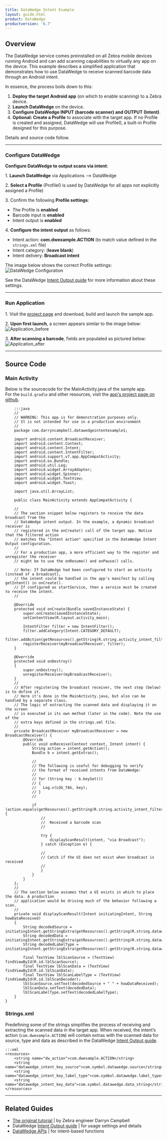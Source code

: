 ```yaml
---
title: DataWedge Intent Example
layout: guide.html
product: DataWedge
productversion: '6.7'
---
```


## Overview
The DataWedge service comes preinstalled on all Zebra mobile devices running Android and can add scanning capabilities to virtually any app on the device. This example describes a simplified application that demonstrates how to use DataWedge to receive scanned barcode data through an Android intent. 

In essence, the process boils down to this:

1. **Deploy the target Android app** (on which to enable scanning) to a Zebra device.  
2. **Launch DataWedge** on the device.
3. **Configure DataWedge INPUT (barcode scanner) and OUTPUT (Intent)**.
4. **Optional: Create a Profile** to associate with the target app. If no Profile is created and assigned, DataWedge will use Profile0, a built-in Profile designed for this purpose. 

Details and source code follow. 

-----

### Configure DataWedge

**Configure DataWedge to output scans via intent**: 

&#49;. **Launch DataWedge** via Applications --> DataWedge

&#50;. **Select a Profile** (Profile0 is used by DataWedge for all apps not explicitly assigned a Profile)

&#51;. Confirm the following **Profile settings**:
  * The Profile is **enabled**
  * Barcode input is **enabled**
  * Intent output is **enabled**

&#52;. **Configure the intent output** as follows:
  * Intent action: **com.dwexample.ACTION** (to match value defined in the `strings.xml` file) <!-- [strings.xml](https://github.com/darryncampbell/DataWedge-Intent-Example-1/blob/master/app/src/main/res/values/strings.xml)) -->
  * Intent category: (**leave blank**)
  * Intent delivery: **Broadcast intent**


The image below shows the correct Profile settings:
  ![DataWedge Configuration](datawedge_settings.png)

See the DataWedge [Intent Output guide](../../output/intent) for more information about these settings. 

<!-- 
### NOTES

**Intent action -** an implicit intent sent by DataWedge. The target app must be configured to receive this intent. For the purposes of this tutorial, "com.dwexample.ACTION" can be specified.
**Intent category -** is associated with the intent sent by DataWedge following each scan.
**Intent delivery -** can be one of:
 * “Send via StartActivity” is analogous to calling [Context.startActivity](https://developer.android.com/reference/android/content/Context.html#startActivity(android.content.Intent))
 * “Send via StartService” is analogous to calling [Context.startService](https://developer.android.com/reference/android/content/Context.html#startService(android.content.Intent))
 * “Broadcast intent” is analogous to calling [Context.sendBroadcast](https://developer.android.com/reference/android/content/Context.html#sendBroadcast(android.content.Intent))
 -->

-----

### Run Application

&#49;. Visit the [project page](https://github.com/darryncampbell/DataWedge-Intent-Example-1) and download, build and launch the sample app. 
<br>

&#50;. **Upon first launch**, a screen appears similar to the image below: 
![Application_before](application_before_scan.png)
<br>

&#51;. **After scanning a barcode**, fields are populated as pictured below:
![Application_after](application_after_scan.png)
<br>

-----

## Source Code

### Main Activity

Below is the sourcecode for the MainActivity.java of the sample app. <br>
For the `build.gradle` and other resources, visit the [app's project page on github](https://github.com/darryncampbell/DataWedge-Intent-Example-1).


		:::java
		//
		// WARNING: This app is for demonstration purposes only.
		// It is not intended for use in a production environment
		//
		package com.darryncampbell.datawedgeintentexample1;

		import android.content.BroadcastReceiver;
		import android.content.Context;
		import android.content.Intent;
		import android.content.IntentFilter;
		import android.support.v7.app.AppCompatActivity;
		import android.os.Bundle;
		import android.util.Log;
		import android.widget.ArrayAdapter;
		import android.widget.Spinner;
		import android.widget.TextView;
		import android.widget.Toast;

		import java.util.ArrayList;

		public class MainActivity extends AppCompatActivity {

		// 
		// The section snippet below registers to receive the data broadcast from the
		// DataWedge intent output. In the example, a dynamic broadcast receiver is 
		// registered in the onCreate() call of the target app. Notice that the filtered action 
		// matches the "Intent action" specified in the DataWedge Intent Output configuration.
		// 
		// For a production app, a more efficient way to the register and unregister the receiver 
		// might be to use the onResume() and onPause() calls. 

		// Note: If DataWedge had been configured to start an activity (instead of a broadcast), 
		// the intent could be handled in the app's manifest by calling getIntent() in onCreate(). 
		// If configured as startService, then a service must be created to receive the intent.
		//

	    @Override
	    protected void onCreate(Bundle savedInstanceState) {
	        super.onCreate(savedInstanceState);
	        setContentView(R.layout.activity_main);

	        IntentFilter filter = new IntentFilter();
	        filter.addCategory(Intent.CATEGORY_DEFAULT);
	        filter.addAction(getResources().getString(R.string.activity_intent_filter_action));
	        registerReceiver(myBroadcastReceiver, filter);
	    }

	    @Override
	    protected void onDestroy()
	    {
	        super.onDestroy();
	        unregisterReceiver(myBroadcastReceiver);
	    }
	    //
	    // After registering the broadcast receiver, the next step (below) is to define it.  
	    // Here it's done in the MainActivity.java, but also can be handled by a separate class.
	    // The logic of extracting the scanned data and displaying it on the screen 
	    // is executed in its own method (later in the code). Note the use of the 
	    // extra keys defined in the strings.xml file.  
	    //  
	    private BroadcastReceiver myBroadcastReceiver = new BroadcastReceiver() {
	        @Override
	        public void onReceive(Context context, Intent intent) {
	            String action = intent.getAction();
	            Bundle b = intent.getExtras();
	            
	            //
	            // The following is useful for debugging to verify
	            // the format of received intents from DataWedge:
	            //
	            // for (String key : b.keySet())
	            // {
	            //   Log.v(LOG_TAG, key);
	            // }
	            //

	            if (action.equals(getResources().getString(R.string.activity_intent_filter_action))) {
	                //
	                //  Received a barcode scan
	                //
	                
	                try {
	                    displayScanResult(intent, "via Broadcast");
	                } catch (Exception e) {
	                
	                //
	                // Catch if the UI does not exist when broadcast is received 
	                //
	                }
	            }
	        }
	    };
	    //
	    // The section below assumes that a UI exists in which to place the data. A production 
	    // application would be driving much of the behavior following a scan.
	    //
	    private void displayScanResult(Intent initiatingIntent, String howDataReceived)
	    {
	        String decodedSource = initiatingIntent.getStringExtra(getResources().getString(R.string.datawedge_intent_key_source));
	        String decodedData = initiatingIntent.getStringExtra(getResources().getString(R.string.datawedge_intent_key_data));
	        String decodedLabelType = initiatingIntent.getStringExtra(getResources().getString(R.string.datawedge_intent_key_label_type));

	        final TextView lblScanSource = (TextView) findViewById(R.id.lblScanSource);
	        final TextView lblScanData = (TextView) findViewById(R.id.lblScanData);
	        final TextView lblScanLabelType = (TextView) findViewById(R.id.lblScanDecoder);
	        lblScanSource.setText(decodedSource + " " + howDataReceived);
	        lblScanData.setText(decodedData);
	        lblScanLabelType.setText(decodedLabelType);
	    }
	}

### Strings.xml

Predefining some of the strings simplifies the process of receiving and extracting the scanned data in the target app. When received, the intent’s action (`com.dwexample.ACTION`) will contain extras with the scanned data for source, type and data as described in the DataWedge [Intent Output guide](../../output/intent/#singledecodemode). 

	:::xml
	<resources>
	    <string name="dw_action">com.dwexample.ACTION</string>
	    <string name="datawedge_intent_key_source">com.symbol.datawedge.source</string>
	    <string name="datawedge_intent_key_label_type">com.symbol.datawedge.label_type</string>
	    <string name="datawedge_intent_key_data">com.symbol.datawedge.data_string</string>
	</resources>

<!-- Notes integrated into Main Activity

### Register broadcast receiver

The snippet below is the section of the main activity (above) that registers to receive the data broadcast from the DataWedge intent output. In the example, a dynamic broadcast receiver is registered in the `onCreate()` call of the target app. For a production app, a more efficient way to the register and unregister the receiver might be to use the `onResume()` and `onPause()` calls. Notice that the filtered action matches the "Intent action" specified in [Step 4](#configuredatawedge), above.

**Note**: If DataWedge had been configured to start an activity (instead of a broadcast), it could be handled in the app's manifest by calling `getIntent()` in `onCreate()`. If configured as startService, then a service must be created to receive the intent.

	:::java
	@Override
	protected void onCreate(Bundle savedInstanceState) {
	    ...
	    IntentFilter filter = new IntentFilter();
	    filter.addCategory(Intent.CATEGORY_DEFAULT);
	    filter.addAction(getResources().getString(R.string.dw_action));
	    registerReceiver(myBroadcastReceiver, filter);
	}

 -->

-----

## Related Guides

* [The original tutorial](http://www.darryncampbell.co.uk/2017/12/13/tutorial-scan-with-datawedge-intent-output-on-zebra-devices/) | by Zebra engineer Darryn Campbell
* DataWedge [Intent Output guide](../../output/intent) | for usage settings and details
* [DataWedge APIs](../) | for intent-based functions


